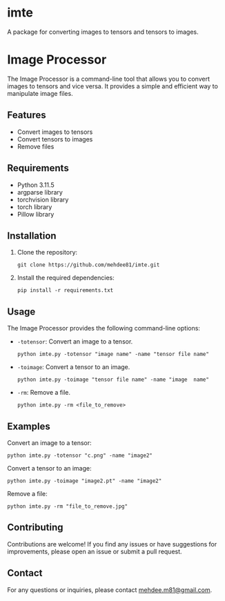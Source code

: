 # imte
A package for converting images to tensors and tensors to images.

# Image Processor

The Image Processor is a command-line tool that allows you to convert images to tensors and vice versa. It provides a simple and efficient way to manipulate image files.

## Features

- Convert images to tensors
- Convert tensors to images
- Remove files

## Requirements

- Python 3.11.5
- argparse library
- torchvision library
- torch library
- Pillow library

## Installation

1. Clone the repository:
   ```
   git clone https://github.com/mehdee81/imte.git
   ```

2. Install the required dependencies:
   ```
   pip install -r requirements.txt
   ```

## Usage

The Image Processor provides the following command-line options:

- `-totensor`: Convert an image to a tensor.
   ```
   python imte.py -totensor "image name" -name "tensor file name"
   ```

- `-toimage`: Convert a tensor to an image.
   ```
   python imte.py -toimage "tensor file name" -name "image  name"
   ```

- `-rm`: Remove a file.
   ```
   python imte.py -rm <file_to_remove>
   ```

## Examples

Convert an image to a tensor:
   ```
   python imte.py -totensor "c.png" -name "image2"
   ```

Convert a tensor to an image:
   ```
   python imte.py -toimage "image2.pt" -name "image2"
   ```

Remove a file:
   ```
   python imte.py -rm "file_to_remove.jpg"
   ```

## Contributing

Contributions are welcome! If you find any issues or have suggestions for improvements, please open an issue or submit a pull request.

## Contact

For any questions or inquiries, please contact [mehdee.m81@gmail.com](mailto:mehdee.m81@gmail.com).
